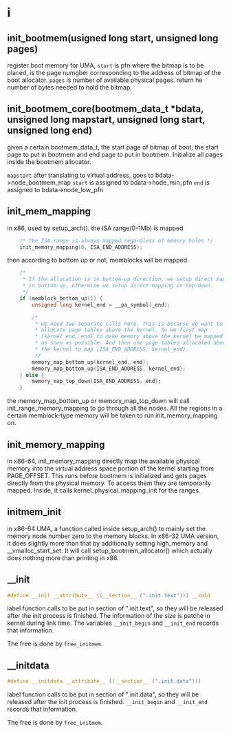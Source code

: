 # i

## init_bootmem(usigned long start, unsigned long pages)
register boot memory for UMA, `start` is pfn where the bitmap is to be placed, is the page numgber corresponding to the address of bitmap of the boot allocator.  `pages` is number of available physical pages.
return he number of bytes needed to hold the bitmap.

## init_bootmem_core(bootmem_data_t *bdata, unsigned long mapstart, unsigned long start, unsigned long end)
given a certain bootmem_data_t, the start page of bitmap of boot, the start page to put in bootmem and end page to put in bootmem. Initialize all pages inside the bootmem allocator.

`mapstart` after translating to virtual address, goes to bdata->node_bootmem_map
`start` is assigned to bdata->node_min_pfn
`end` is assigned to bdata->node_low_pfn

## init_mem_mapping
in x86, used by setup_arch(). 
the ISA range(0-1Mb) is mapped
```c
	/* the ISA range is always mapped regardless of memory holes */
	init_memory_mapping(0, ISA_END_ADDRESS);
```
then according to bottom up or not, memblocks will be mapped.
```c
	/*
	 * If the allocation is in bottom-up direction, we setup direct mapping
	 * in bottom-up, otherwise we setup direct mapping in top-down.
	 */
	if (memblock_bottom_up()) {
		unsigned long kernel_end = __pa_symbol(_end);

		/*
		 * we need two separate calls here. This is because we want to
		 * allocate page tables above the kernel. So we first map
		 * [kernel_end, end) to make memory above the kernel be mapped
		 * as soon as possible. And then use page tables allocated above
		 * the kernel to map [ISA_END_ADDRESS, kernel_end).
		 */
		memory_map_bottom_up(kernel_end, end);
		memory_map_bottom_up(ISA_END_ADDRESS, kernel_end);
	} else {
		memory_map_top_down(ISA_END_ADDRESS, end);
	}
```
the memory_map_bottom_up or memory_map_top_down will call init_range_memory_mapping to go through all the nodes. All the regions in a certain memblock-type memory will be taken to run init_memory_mapping on.

## init_memory_mapping
in x86-64, init_memory_mapping directly map the available physical memory into the virtual address space portion of the kernel starting from PAGE_OFFSET. This runs before bootmem is initialized and gets pages directly from the physical memory. To access them they are temporarily mapped. Inside, it calls kernel_physical_mapping_init for the ranges.

## initmem_init
in x86-64 UMA, a function called inside setup_arch() to mainly set the memory node number zero to the memory blocks. In x86-32 UMA version, it does slightly more than that by additionally setting high_memory and __vmalloc_start_set.  It will call setup_bootmem_allocator() which actually does nothing more than printing in x86.

## __init 
```c
#define __init __attribute__ ((__section__ (".init.text"))) __cold
```
label function calls to be put in section of ".init.text", so they will be released after the init process is finished.
The information of the size is patche in kernel during link time. The variables `__init_begin` and `__init_end` records that information.

The free is done by `free_initmem`.

## __initdata
```c
#define __initdata __attribute__ ((__section__ (".init.data")))
```
label function calls to be put in section of ".init.data", so they will be released after the init process is finished.
`__init_begin` and `__init_end` records that information.

The free is done by `free_initmem`.